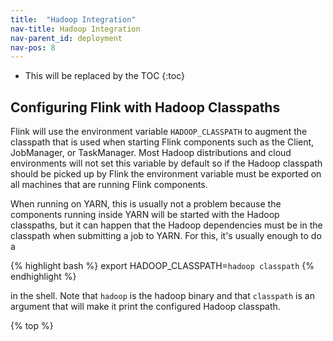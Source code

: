 ```yaml
---
title:  "Hadoop Integration"
nav-title: Hadoop Integration
nav-parent_id: deployment
nav-pos: 8
---
```

<!--
Licensed to the Apache Software Foundation (ASF) under one
or more contributor license agreements.  See the NOTICE file
distributed with this work for additional information
regarding copyright ownership.  The ASF licenses this file
to you under the Apache License, Version 2.0 (the
"License"); you may not use this file except in compliance
with the License.  You may obtain a copy of the License at

  http://www.apache.org/licenses/LICENSE-2.0

Unless required by applicable law or agreed to in writing,
software distributed under the License is distributed on an
"AS IS" BASIS, WITHOUT WARRANTIES OR CONDITIONS OF ANY
KIND, either express or implied.  See the License for the
specific language governing permissions and limitations
under the License.
-->

* This will be replaced by the TOC
{:toc}

## Configuring Flink with Hadoop Classpaths

Flink will use the environment variable `HADOOP_CLASSPATH` to augment the
classpath that is used when starting Flink components such as the Client,
JobManager, or TaskManager. Most Hadoop distributions and cloud environments
will not set this variable by default so if the Hadoop classpath should be
picked up by Flink the environment variable must be exported on all machines
that are running Flink components.

When running on YARN, this is usually not a problem because the components
running inside YARN will be started with the Hadoop classpaths, but it can
happen that the Hadoop dependencies must be in the classpath when submitting a
job to YARN. For this, it's usually enough to do a

{% highlight bash %}
export HADOOP_CLASSPATH=`hadoop classpath`
{% endhighlight %}

in the shell. Note that `hadoop` is the hadoop binary and that `classpath` is an argument that will make it print the configured Hadoop classpath.

{% top %}
